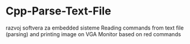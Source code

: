 # Cpp-Parse-Text-File
razvoj softvera za embedded sisteme
Reading commands from text file (parsing) and printing image on VGA Monitor based on red commands
